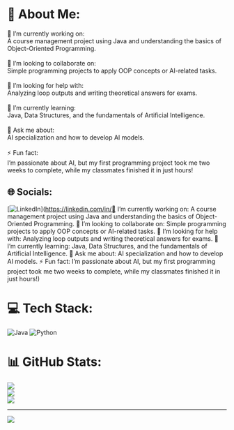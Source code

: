 # 💫 About Me:
🔭 I’m currently working on:<br>A course management project using Java and understanding the basics of Object-Oriented Programming.<br><br>👯 I’m looking to collaborate on:<br>Simple programming projects to apply OOP concepts or AI-related tasks.<br><br>🤝 I’m looking for help with:<br>Analyzing loop outputs and writing theoretical answers for exams.<br><br>🌱 I’m currently learning:<br>Java, Data Structures, and the fundamentals of Artificial Intelligence.<br><br>💬 Ask me about:<br>AI specialization and how to develop AI models.<br><br>⚡ Fun fact:<br>I’m passionate about AI, but my first programming project took me two weeks to complete, while my classmates finished it in just hours!


## 🌐 Socials:
[![LinkedIn](https://img.shields.io/badge/LinkedIn-%230077B5.svg?logo=linkedin&logoColor=white)](https://linkedin.com/in/🔭 I’m currently working on: A course management project using Java and understanding the basics of Object-Oriented Programming.  👯 I’m looking to collaborate on: Simple programming projects to apply OOP concepts or AI-related tasks.  🤝 I’m looking for help with: Analyzing loop outputs and writing theoretical answers for exams.  🌱 I’m currently learning: Java, Data Structures, and the fundamentals of Artificial Intelligence.  💬 Ask me about: AI specialization and how to develop AI models.  ⚡ Fun fact: I’m passionate about AI, but my first programming project took me two weeks to complete, while my classmates finished it in just hours!) 

# 💻 Tech Stack:
![Java](https://img.shields.io/badge/java-%23ED8B00.svg?style=for-the-badge&logo=openjdk&logoColor=white) ![Python](https://img.shields.io/badge/python-3670A0?style=for-the-badge&logo=python&logoColor=ffdd54)
# 📊 GitHub Stats:
![](https://github-readme-stats.vercel.app/api?username=turki013&theme=dark&hide_border=false&include_all_commits=false&count_private=false)<br/>
![](https://github-readme-streak-stats.herokuapp.com/?user=turki013&theme=dark&hide_border=false)<br/>
![](https://github-readme-stats.vercel.app/api/top-langs/?username=turki013&theme=dark&hide_border=false&include_all_commits=false&count_private=false&layout=compact)

---
[![](https://visitcount.itsvg.in/api?id=turki013&icon=0&color=0)](https://visitcount.itsvg.in)


